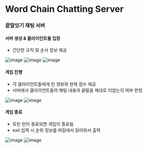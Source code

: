 # Word Chain Chatting Server


### 끝말잇기 채팅 서버

#### 서버 생성 & 클라이언트들 입장
- 간단한 규칙 및 순서 정보 제공


![image](https://user-images.githubusercontent.com/53117014/87038257-707de280-c228-11ea-8b8d-2ac2c1085abb.png)
![image](https://user-images.githubusercontent.com/53117014/87038274-770c5a00-c228-11ea-9122-cf22ffc73d16.png)
![image](https://user-images.githubusercontent.com/53117014/87038288-7bd10e00-c228-11ea-8599-1d3ec9f014c3.png)

#### 게임 진행
- 각 클라이언트들에게 턴 정보와 현재 점수 제공
- 서버에서 클라이언트들의 채팅 내용과 끝말을 제대로 이었는지 여부 판정


![image](https://user-images.githubusercontent.com/53117014/87038328-87243980-c228-11ea-89e3-aafab11ae830.png)
![image](https://user-images.githubusercontent.com/53117014/87038345-8c818400-c228-11ea-9762-e465cab49f78.png)

#### 게임 종료
- 모든 턴이 종료되면 게임이 종료됨
- exit 입력 시 순위 정보를 파일에서 읽어와서 출력


![image](https://user-images.githubusercontent.com/53117014/87038370-94d9bf00-c228-11ea-9959-82d4bf6c4524.png)
![image](https://user-images.githubusercontent.com/53117014/87038391-9c996380-c228-11ea-97bd-c2b2c422bdd1.png)
